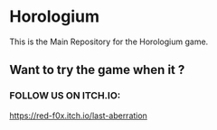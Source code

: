 # Horologium

This is the Main Repository for the Horologium game.

## Want to try the game when it ?

### FOLLOW US ON ITCH.IO:

https://red-f0x.itch.io/last-aberration
